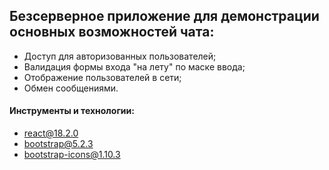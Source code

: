 ## Безсерверное приложение для демонстрации основных возможностей чата:

* Доступ для авторизованных пользователей;
* Валидация формы входа "на лету" по маске ввода;
* Отображение пользователей в сети;
* Обмен сообщениями.

#### Инструменты и технологии:

* react@18.2.0
* bootstrap@5.2.3
* bootstrap-icons@1.10.3
